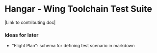# Hangar - Wing Toolchain Test Suite

|Link to contributing doc|

### Ideas for later

 - "Flight Plan": schema for defining test scenario in markdown